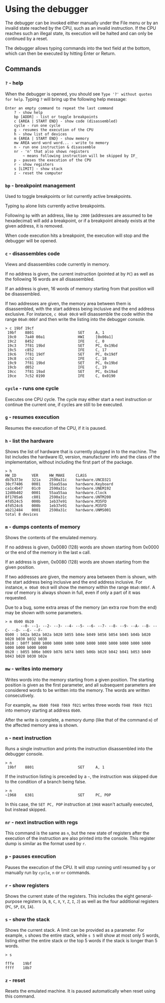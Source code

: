 
# Using the debugger
The debugger can be invoked either manually under the File menu or by an invalid state reached by the CPU, such as an invalid instruction. If the CPU reaches such an illegal state, its execution will be halted and can only be continued by a reset.

The debugger allows typing commands into the text field at the bottom, which can then be executed by hitting Enter or Return.

## Commands

### `?` - help
When the debugger is opened, you should see `Type '?' without quotes for help`. Typing `?` will bring up the following help message:

```
Enter an empty command to repeat the last command
    ? - show help
    bp [ADDR] - list or toggle breakpoints
    c {AREA | START END} - show code (disassembled)
    cycle - run one cycle
    g - resumes the execution of the CPU
    h - show list of devices
    m {AREA | START END} - show memory
    mw AREA word word word... - write to memory
    n - run one instruction & disassemble
    nr - 'n' that also shows registers
        ~ means following instruction will be skipped by IF_
    p - pauses the execution of the CPU
    r - show registers
    s [LIMIT] - show stack
    z - reset the computer
```

### `bp` - breakpoint management
Used to toggle breakpoints or list currently active breakpoints. 

Typing `bp` alone lists currently active breakpoints. 

Following `bp` with an address, like `bp 2000` (addresses are assumed to be hexadecimal) will add a breakpoint, or if a breakpoint already exists at the given address, it is removed.

When code execution hits a breakpoint, the execution will stop and the debugger will be opened.

### `c` - disassembles code
Views and disassembles code currently in memory.

If no address is given, the current instruction (pointed at by `PC`) as well as the following 16 words are all disassembled.

If an address is given, 16 words of memory starting from that position will be disassembled.

If two addresses are given, the memory area between them is disassembled, with the start address being inclusive and the end address exclusive. For instance, `c 00a0 00c0` will disassemble the code within the range `00a0:00bf` and then write the listing into the debugger console.

```
> c 19bf 19cf
 19bf    8801                    SET     A, 1
 19c0    7a40 00a1               HWI     [0x00a1]
 19c2    8452                    IFE     C, 0
 19c3    7f81 19bd               SET     PC, 0x19bd
 19c5    c852                    IFE     C, 17
 19c6    7f81 19df               SET     PC, 0x19df
 19c8    cc52                    IFE     C, 18
 19c9    7f81 19bd               SET     PC, 0x19bd
 19cb    d052                    IFE     C, 19
 19cc    7f81 19ad               SET     PC, 0x19ad
 19ce    7c52 0190               IFE     C, 0x0190
```

### `cycle` - runs one cycle
Executes one CPU cycle. The cycle may either start a next instruction or continue the current one, if cycles are still to be executed.

### `g` - resumes execution
Resumes the execution of the CPU, if it is paused.

### `h` - list the hardware
Shows the list of hardware that is currently plugged in to the machine. The list includes the hardware ID, version, manufacturer info and the class of the implementation, without including the first part of the package.

```
> h
HW_ID       VER     HW_MAKE     CLASS
db7b373e    321a    2590a31c    hardware.UNCD321
30cf7406    0001    55aa55aa    hardware.Keyboard
ca1c4b47    01c0    2590a31c    hardware.UNEM192
12d0b402    0001    55aa55aa    hardware.Clock
8f1705a6    c801    2590a31c    hardware.UNTM200
4fd524c5    000b    1eb37e91    hardware.M35FD
4fd524c6    000b    1eb37e91    hardware.M35FD
ab212484    0001    2590a31c    hardware.UNMS001
total 8 devices
```

### `m` - dumps contents of memory
Shows the contents of the emulated memory.

If no address is given, 0x0080 (128) words are shown starting from 0x0000 or the end of the memory in the last `m` call.

If an address is given, 0x0080 (128) words are shown starting from the given position.

If two addresses are given, the memory area between them is shown, with the start address being inclusive and the end address inclusive. For instance, `m 00a0 00c0` will show the memory within the range `00a0:00bf`. A row of memory is always shown in full, even if only a part of it was requested.

Due to a bug, some extra areas of the memory (an extra row from the end) may be shown with some parameters.

```
> m 0b00 0b20
       --0- --1- --2- --3- --4- --5- --6- --7- --8- --9- --A- --B- --C- --D- --E- --F-
0b00 : b02a b02a b02a b020 b055 b04e b049 b056 b054 b045 b04b b020 b020 b030 b032 b030
0b10 : b0ff b000 b000 b000 b000 b000 b000 b000 b000 b000 b000 b000 b000 b000 b000 b000
0b20 : b055 b06e b069 b076 b074 b065 b06b b020 b042 b041 b053 b049 b043 b020 b030 b02e
```

### `mw` - writes into memory
Writes words into the memory starting from a given position. The starting position is given as the first parameter, and all subsequent parameters are considered words to be written into the memory. The words are written consecutively. 

For example, `mw 0b00 f048 f069 f021` writes three words `f048 f069 f021` into memory starting at address `0b00`.

After the write is complete, a memory dump (like that of the command `m`) of the affected memory area is shown.

### `n` - next instruction
Runs a single instruction and prints the instruction disassembled into the debugger console. 

```
> n
 19bf    8801                    SET     A, 1
```

If the instruction listing is preceded by a `~`, the instruction was skipped due to the condition of a branch being false.

``` 
> n
~1968    6381                    SET     PC, POP
```

In this case, the `SET PC, POP` instruction at `1968` wasn't actually executed, but instead skipped.

### `nr` - next instruction with regs
This command is the same as `n`, but the new state of registers after the execution of the instruction are also printed into the console. This register dump is similar as the format used by `r`.

### `p` - pauses execution
Pauses the execution of the CPU. It will stop running until resumed by `g` or manually run by `cycle`, `n` or `nr` commands.

### `r` - show registers
Shows the current state of the registers. This includes the eight general-purpose registers (`A`, `B`, `C`, `X`, `Y`, `Z`, `I`, `J`) as well as the four additional registers (`PC`, `SP`, `EX`, `IA`).

### `s` - show the stack
Shows the current stack. A limit can be provided as a parameter. For example, `s` shows the entire stack, while `s 5` will show at most only 5 words, listing either the entire stack or the top 5 words if the stack is longer than 5 words.

```
> s

fffe    19bf
ffff    18b7
```

### `z` - reset
Resets the emulated machine. It is paused automatically when reset using this command.
